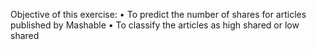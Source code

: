 Objective of this exercise:
• To predict the number of shares for articles published by Mashable
• To classify the articles as high shared or low shared
